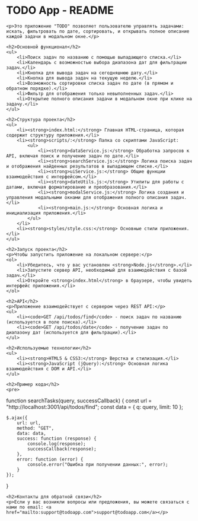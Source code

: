 
<body>
    <h1>TODO App - README</h1>
    
    <p>Это приложение "TODO" позволяет пользователю управлять задачами: искать, фильтровать по дате, сортировать, и открывать полное описание каждой задачи в модальном окне.</p>

    <h2>Основной функционал</h2>
    <ul>
        <li>Поиск задач по названию с помощью выпадающего списка.</li>
        <li>Календарь с возможностью выбора диапазона дат для фильтрации задач.</li>
        <li>Кнопка для вывода задач на сегодняшнюю дату.</li>
        <li>Кнопка для вывода задач на текущую неделю.</li>
        <li>Возможность сортировки списка задач по дате (в прямом и обратном порядке).</li>
        <li>Фильтр для отображения только невыполненных задач.</li>
        <li>Открытие полного описания задачи в модальном окне при клике на задачу.</li>
    </ul>

    <h2>Структура проекта</h2>
    <ul>
        <li><strong>index.html:</strong> Главная HTML-страница, которая содержит структуру приложения.</li>
        <li><strong>scripts/:</strong> Папка со скриптами JavaScript:
            <ul>
                <li><strong>dataService.js:</strong> Обработка запросов к API, включая поиск и получение задач по дате.</li>
                <li><strong>searchService.js:</strong> Логика поиска задач и отображения найденных результатов в выпадающем списке.</li>
                <li><strong>uiService.js:</strong> Общие функции взаимодействия с интерфейсом.</li>
                <li><strong>dateUtils.js:</strong> Утилиты для работы с датами, включая форматирование и преобразования.</li>
                <li><strong>modalService.js:</strong> Логика создания и управления модальными окнами для отображения полного описания задач.</li>
                <li><strong>main.js:</strong> Основная логика и инициализация приложения.</li>
            </ul>
        </li>
        <li><strong>styles/style.css:</strong> Основные стили приложения.</li>
    </ul>

    <h2>Запуск проекта</h2>
    <p>Чтобы запустить приложение на локальном сервере:</p>
    <ol>
        <li>Убедитесь, что у вас установлен <strong>Node.js</strong>.</li>
        <li>Запустите сервер API, необходимый для взаимодействия с базой задач.</li>
        <li>Откройте <strong>index.html</strong> в браузере, чтобы увидеть интерфейс приложения.</li>
    </ol>

    <h2>API</h2>
    <p>Приложение взаимодействует с сервером через REST API:</p>
    <ul>
        <li><code>GET /api/todos/find</code> - поиск задач по названию (используется в поле поиска).</li>
        <li><code>GET /api/todos/date</code> - получение задач по диапазону дат (используется для фильтрации).</li>
    </ul>

    <h2>Используемые технологии</h2>
    <ul>
        <li><strong>HTML5 & CSS3:</strong> Верстка и стилизация.</li>
        <li><strong>JavaScript (jQuery):</strong> Основная логика взаимодействия с DOM и API.</li>
    </ul>

    <h2>Пример кода</h2>
    <pre>
function searchTasks(query, successCallback) {
    const url = "http://localhost:3001/api/todos/find";
    const data = {
        q: query,
        limit: 10
    };

    $.ajax({
        url: url,
        method: "GET",
        data: data,
        success: function (response) {
            console.log(response);
            successCallback(response);
        },
        error: function (error) {
            console.error("Ошибка при получении данных:", error);
        }
    });
}
    </pre>

    <h2>Контакты для обратной связи</h2>
    <p>Если у вас возникли вопросы или предложения, вы можете связаться с нами по email: <a href="mailto:support@todoapp.com">support@todoapp.com</a></p>
</body>



